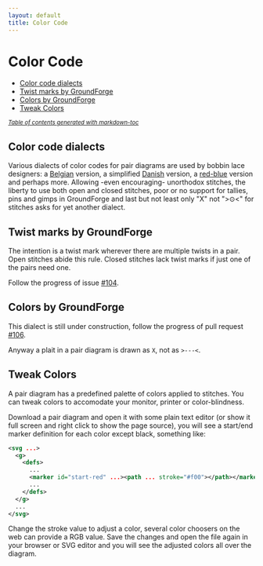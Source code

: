 ```yaml
---
layout: default
title: Color Code
---
```


Color Code
==========

- [Color code dialects](#color-code-dialects)
- [Twist marks by GroundForge](#twist-marks-by-groundforge)
- [Colors by GroundForge](#colors-by-groundforge)
- [Tweak Colors](#tweak-colors)

<sup><i><a href='http://ecotrust-canada.github.io/markdown-toc/'>Table of contents generated with markdown-toc</a></i></sup>


Color code dialects
-------------------

Various dialects of color codes for pair diagrams are used by bobbin lace designers:
a [Belgian] version, a simplified [Danish] version, a [red-blue] version and perhaps more.
Allowing -even encouraging- unorthodox stitches, the liberty to use both open and closed stitches,
poor or no support for tallies, pins and gimps in GroundForge and last but not least
only "X" not ">&odot;<" for stitches asks for yet another dialect.

[Belgian]: https://www.mail-archive.com/lace@arachne.com/msg51345.html
[Danish]: https://www.mail-archive.com/lace@arachne.com/msg51355.html
[red-blue]: http://susanroberts.info/Working%20diagrams%20-%20part%202.pdf


Twist marks by GroundForge
--------------------------

The intention is a twist mark wherever there are multiple twists in a pair.
Open stitches abide this rule. Closed stitches lack twist marks if just one of the pairs need one.

Follow the progress of issue [#104]( https://github.com/d-bl/GroundForge/issues/104).

Colors by GroundForge
---------------------

This dialect is still under construction,
follow the progress of pull request [#106](https://github.com/d-bl/GroundForge/pull/106).

Anyway a plait in a pair diagram is drawn as `X`, not as `>---<`.


Tweak Colors
------------

A pair diagram has a predefined palette of colors applied to stitches. You can tweak colors to accomodate your monitor, printer or color-blindness.

Download a pair diagram and open it with some plain text editor (or show it full screen and right click to show the page source), you will see a start/end marker definition for each color except black, something like:
```xml
<svg ...>
  <g>
    <defs>
      ...
      <marker id="start-red" ...><path ... stroke="#f00"></path></marker>
      ...
    </defs>
  </g>
  ...
</svg>
```

Change the stroke value to adjust a color, several color choosers on the web can provide a RGB value. Save the changes and open the file again in your browser or SVG editor and you will see the adjusted colors all over the diagram.